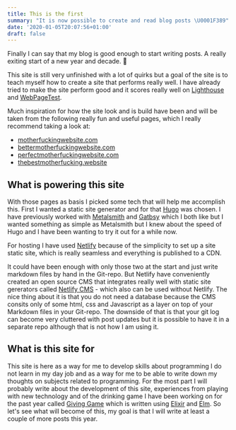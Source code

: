 ```yaml
---
title: This is the first
summary: "It is now possible to create and read blog posts \U0001F389"
date: '2020-01-05T20:07:56+01:00'
draft: false
---
```

Finally I can say that my blog is good enough to start writing posts. A really exiting start of a new year and decade. 🎉

This site is still very unfinished with a lot of quirks but a goal of the site is to teach myself how to create a site that performs really well. I have already tried to make the site perform good and it scores really well on [Lighthouse](https://developers.google.com/web/tools/lighthouse/) and [WebPageTest](https://www.webpagetest.org/).

Much inspiration for how the site look and is build have been and will be taken from the following really fun and useful pages, which I really recommend taking a look at: 

* [motherfuckingwebsite.com](https://motherfuckingwebsite.com/)
* [bettermotherfuckingwebsite.com](http://bettermotherfuckingwebsite.com/)
* [perfectmotherfuckingwebsite.com](https://perfectmotherfuckingwebsite.com/)
* [thebestmotherfucking.website](http://thebestmotherfucking.website)

## What is powering this site

With those pages as basis I picked some tech that will help me accomplish this. First I wanted a static site generator and for that [Hugo](https://gohugo.io/) was chosen. I have previously worked with [Metalsmith](https://metalsmith.io/) and [Gatbsy](https://www.gatsbyjs.org/) which I both like but I wanted something as simple as Metalsmith but I knew about the speed of Hugo and I have been wanting to try it out for a while now. 

For hosting I have used [Netlify](https://www.netlify.com/) because of the simplicity to set up a site static site, which is really seamless and everything is published to a CDN. 

It could have been enough with only those two at the start and just write markdown files by hand in the Git-repo. But Netlify have conveniently created an open source CMS that integrates really well with static site gererators called [Netlify CMS](https://www.netlifycms.org/) - which also can be used without Netlify. The nice thing about it is that you do not need a database because the CMS consits only of some html, css and Javascript as a layer on top of your Markdown files in your Git-repo. The downside of that is that your git log can become very cluttered with post updates but it is possible to have it in a separate repo although that is not how I am using it.

## What is this site for

This site is here as a way for me to develop skills about programming I do not learn in my day job and as a way for me to be able to write down my thoughts on subjects related to programming. For the most part I will probably write about the development of this site, experiences from playing with new technology and of the drinking game I have been working on for the past year called [Giving Game](https://giving-game.se/) which is written using [Elixir](https://elixir-lang.org/) and [Elm](https://elm-lang.org/). So let's see what will become of this, my goal is that I will write at least a couple of more posts this year.
